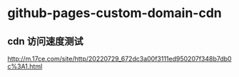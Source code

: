 # github-pages-custom-domain-cdn

## cdn 访问速度测试

http://m.17ce.com/site/http/20220729_672dc3a00f3111ed950207f348b7db0c%3A1.html